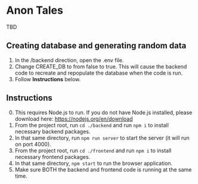 # Anon Tales
TBD

## Creating database and generating random data
1. In the /backend direction, open the .env file.
2. Change CREATE_DB to from false to true. This will cause the backend code to recreate and repopulate the database when the code is run.
3. Follow **Instructions** below.

## Instructions
0. This requires Node.js to run. If you do not have Node.js installed, please download here: https://nodejs.org/en/download
1. From the project root, run ```cd ./backend``` and run ```npm i``` to install necessary backend packages.
2. In that same directory, run ```npm run server``` to start the server (it will run on port 4000).
3. From the project root, run ```cd ./frontend``` and run ```npm i``` to install necessary frontend packages.
4. In that same directory, ```npm start``` to run the browser application.
5. Make sure BOTH the backend and frontend code is running at the same time.
